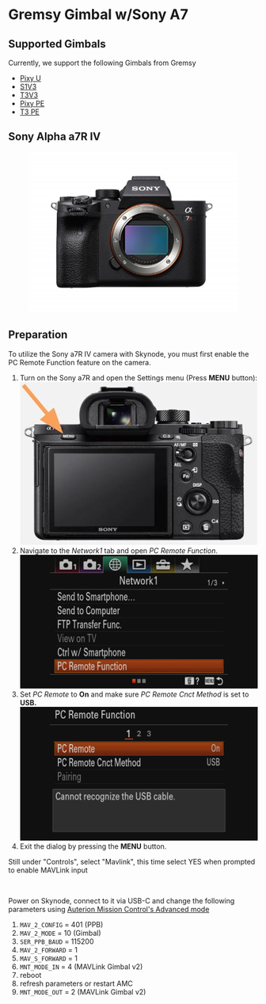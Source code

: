 # Gremsy Gimbal w/Sony A7

## Supported Gimbals&#x20;

Currently, we support the following Gimbals from Gremsy&#x20;

* [Pixy U](https://gremsy.com/products/pixy-u)&#x20;
* [S1V3](https://gremsy.com/products/gremsy-s1v3)&#x20;
* [T3V3](https://gremsy.com/products/gremsy-t3v3)&#x20;
* [Pixy PE](https://gremsy.com/pixy-pe-spec)
* [T3 PE](https://gremsy.com/gremsy-t3-pe-spec)

## Sony Alpha a7R IV

<figure><img src="../.gitbook/assets/Sony A7 R4.jpg" alt=""><figcaption></figcaption></figure>

## Preparation

To utilize the Sony a7R IV camera with Skynode, you must first enable the PC Remote Function feature on the camera.

1. Turn on the Sony a7R and open the Settings menu (Press **MENU** button):\
   &#x20;<img src="../.gitbook/assets/Sony a7R Rear - Marked.jpg" alt="" data-size="original">&#x20;
2. Navigate to the _Network1_ tab and open _PC Remote Function_.\
   &#x20;<img src="../.gitbook/assets/sony_a7r_menu_pc_remote.jpg" alt="" data-size="original">&#x20;
3. Set _PC Remote_ to **On** and make sure _PC Remote Cnct Method_ is set to **USB.** \
   &#x20;<img src="../.gitbook/assets/sony_a7r_menu_pc_remote_on.jpg" alt="" data-size="original">&#x20;
4. Exit the dialog by pressing the **MENU** button.&#x20;

Still under "Controls", select "Mavlink", this time select YES when prompted to enable MAVLink input





<figure><img src="broken-reference" alt=""><figcaption></figcaption></figure>

Power on Skynode, connect to it via USB-C and change the following parameters using [Auterion Mission Control's Advanced mode](broken-reference)

1. `MAV_2_CONFIG` = 401 (PPB)
2. `MAV_2_MODE` = 10 (Gimbal)&#x20;
3. `SER_PPB_BAUD` = 115200&#x20;
4. `MAV_2_FORWARD` = 1&#x20;
5. `MAV_S_FORWARD` = 1&#x20;
6. `MNT_MODE_IN` = 4 (MAVLink Gimbal v2)
7. reboot
8. refresh parameters or restart AMC
9. `MNT_MODE_OUT` = 2 (MAVLink Gimbal v2)
